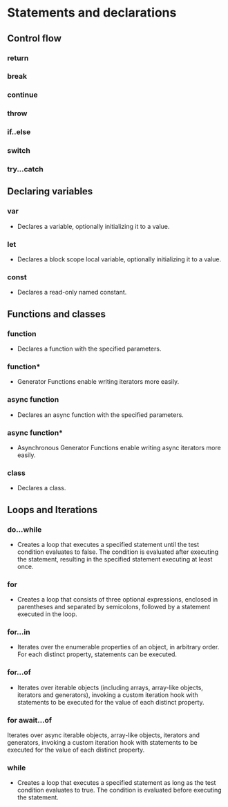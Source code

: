 # Statements and declarations

## Control flow

### return

### break

### continue

### throw

### if..else

### switch

### try...catch

## Declaring variables

### var

- Declares a variable, optionally initializing it to a value.

### let

- Declares a block scope local variable, optionally initializing it to a value.

### const

- Declares a read-only named constant.

## Functions and classes

### function

- Declares a function with the specified parameters.

### function*

- Generator Functions enable writing iterators more easily.

### async function

- Declares an async function with the specified parameters.

### async function*

- Asynchronous Generator Functions enable writing async iterators more easily.

### class

- Declares a class.

## Loops and Iterations

### do...while

- Creates a loop that executes a specified statement until the test condition evaluates to false. The condition is
  evaluated after executing the statement, resulting in the specified statement executing at least once.

### for

- Creates a loop that consists of three optional expressions, enclosed in parentheses and separated by semicolons,
  followed by a statement executed in the loop.

### for...in

- Iterates over the enumerable properties of an object, in arbitrary order. For each distinct property, statements can
  be executed.

### for...of

- Iterates over iterable objects (including arrays, array-like objects, iterators and generators), invoking a custom
  iteration hook with statements to be executed for the value of each distinct property.

### for await...of

Iterates over async iterable objects, array-like objects, iterators and generators, invoking a custom iteration hook
with statements to be executed for the value of each distinct property.

### while

- Creates a loop that executes a specified statement as long as the test condition evaluates to true. The condition is
  evaluated before executing the statement.
